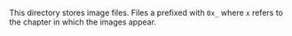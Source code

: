 This directory stores image files. Files a prefixed with `0x_` where `x` refers to the chapter 
in which the images appear. 
